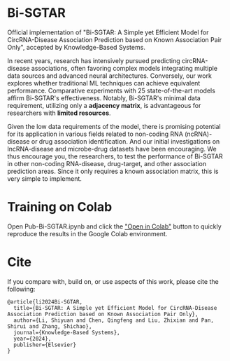 # Bi-SGTAR
 Official implementation of "Bi-SGTAR: A Simple yet Efficient Model for CircRNA-Disease Association Prediction based on Known Association Pair Only", accepted by Knowledge-Based Systems.

In recent years, research has intensively pursued predicting circRNA-disease associations, often favoring complex models integrating multiple data sources and advanced neural architectures. Conversely, our work explores whether traditional ML techniques can achieve equivalent performance. Comparative experiments with 25 state-of-the-art models affirm Bi-SGTAR's effectiveness. Notably, Bi-SGTAR's minimal data requirement, utilizing only a **adjacency matrix**, is advantageous for researchers with **limited resources**. 

Given the low data requirements of the model, there is promising potential for its application in various fields related to non-coding RNA (ncRNA)-disease or drug association identification. And our initial investigations on lncRNA-disease and microbe-drug datasets have been encouraging. We thus encourage you, the researchers, to test the performance of Bi-SGTAR in other non-coding RNA-disease, drug-target, and other association prediction areas. Since it only requires a known association matrix, this is very simple to implement.

# Training on Colab
Open Pub-Bi-SGTAR.ipynb and click the ["Open in Colab"](https://colab.research.google.com/github/Shiy-Li/Bi-SGTAR/blob/main/Pub_Bi_SGTAR.ipynb) button to quickly reproduce the results in the Google Colab environment.

# Cite
If you compare with, build on, or use aspects of this work, please cite the following:

```js/java/c#/text
@article{li2024Bi-SGTAR,
  title={Bi-SGTAR: A Simple yet Efficient Model for CircRNA-Disease Association Prediction based on Known Association Pair Only},
  author={Li, Shiyuan and Chen, Qingfeng and Liu, Zhixian and Pan, Shirui and Zhang, Shichao},
  journal={Knowledge-Based Systems},
  year={2024},
  publisher={Elsevier}
}
```
